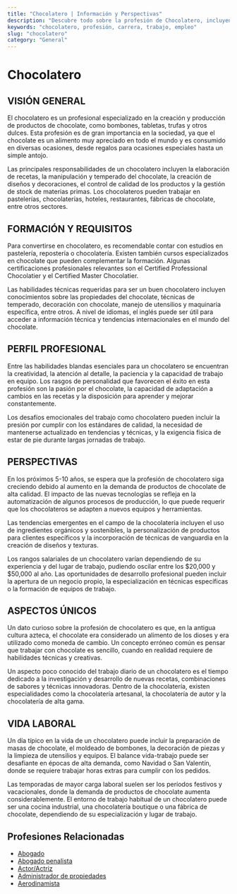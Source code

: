 ```yaml
---
title: "Chocolatero | Información y Perspectivas"
description: "Descubre todo sobre la profesión de Chocolatero, incluyendo responsabilidades, requisitos y oportunidades."
keywords: "chocolatero, profesión, carrera, trabajo, empleo"
slug: "chocolatero"
category: "General"
---
```


# Chocolatero

## VISIÓN GENERAL

El chocolatero es un profesional especializado en la creación y producción de productos de chocolate, como bombones, tabletas, trufas y otros dulces. Esta profesión es de gran importancia en la sociedad, ya que el chocolate es un alimento muy apreciado en todo el mundo y es consumido en diversas ocasiones, desde regalos para ocasiones especiales hasta un simple antojo.

Las principales responsabilidades de un chocolatero incluyen la elaboración de recetas, la manipulación y temperado del chocolate, la creación de diseños y decoraciones, el control de calidad de los productos y la gestión de stock de materias primas. Los chocolateros pueden trabajar en pastelerías, chocolaterías, hoteles, restaurantes, fábricas de chocolate, entre otros sectores.

## FORMACIÓN Y REQUISITOS

Para convertirse en chocolatero, es recomendable contar con estudios en pastelería, repostería o chocolatería. Existen también cursos especializados en chocolate que pueden complementar la formación. Algunas certificaciones profesionales relevantes son el Certified Professional Chocolatier y el Certified Master Chocolatier.

Las habilidades técnicas requeridas para ser un buen chocolatero incluyen conocimientos sobre las propiedades del chocolate, técnicas de temperado, decoración con chocolate, manejo de utensilios y maquinaria específica, entre otros. A nivel de idiomas, el inglés puede ser útil para acceder a información técnica y tendencias internacionales en el mundo del chocolate.

## PERFIL PROFESIONAL

Entre las habilidades blandas esenciales para un chocolatero se encuentran la creatividad, la atención al detalle, la paciencia y la capacidad de trabajo en equipo. Los rasgos de personalidad que favorecen el éxito en esta profesión son la pasión por el chocolate, la capacidad de adaptación a cambios en las recetas y la disposición para aprender y mejorar constantemente.

Los desafíos emocionales del trabajo como chocolatero pueden incluir la presión por cumplir con los estándares de calidad, la necesidad de mantenerse actualizado en tendencias y técnicas, y la exigencia física de estar de pie durante largas jornadas de trabajo.

## PERSPECTIVAS

En los próximos 5-10 años, se espera que la profesión de chocolatero siga creciendo debido al aumento en la demanda de productos de chocolate de alta calidad. El impacto de las nuevas tecnologías se refleja en la automatización de algunos procesos de producción, lo que puede requerir que los chocolateros se adapten a nuevos equipos y herramientas.

Las tendencias emergentes en el campo de la chocolatería incluyen el uso de ingredientes orgánicos y sostenibles, la personalización de productos para clientes específicos y la incorporación de técnicas de vanguardia en la creación de diseños y texturas.

Los rangos salariales de un chocolatero varían dependiendo de su experiencia y del lugar de trabajo, pudiendo oscilar entre los $20,000 y $50,000 al año. Las oportunidades de desarrollo profesional pueden incluir la apertura de un negocio propio, la especialización en técnicas específicas o la formación de equipos de trabajo.

## ASPECTOS ÚNICOS

Un dato curioso sobre la profesión de chocolatero es que, en la antigua cultura azteca, el chocolate era considerado un alimento de los dioses y era utilizado como moneda de cambio. Un concepto erróneo común es pensar que trabajar con chocolate es sencillo, cuando en realidad requiere de habilidades técnicas y creativas.

Un aspecto poco conocido del trabajo diario de un chocolatero es el tiempo dedicado a la investigación y desarrollo de nuevas recetas, combinaciones de sabores y técnicas innovadoras. Dentro de la chocolatería, existen especialidades como la chocolatería artesanal, la chocolatería de autor y la chocolatería de alta gama.

## VIDA LABORAL

Un día típico en la vida de un chocolatero puede incluir la preparación de masas de chocolate, el moldeado de bombones, la decoración de piezas y la limpieza de utensilios y equipos. El balance vida-trabajo puede ser desafiante en épocas de alta demanda, como Navidad o San Valentín, donde se requiere trabajar horas extras para cumplir con los pedidos.

Las temporadas de mayor carga laboral suelen ser los períodos festivos y vacacionales, donde la demanda de productos de chocolate aumenta considerablemente. El entorno de trabajo habitual de un chocolatero puede ser una cocina industrial, una chocolatería boutique o una fábrica de chocolate, dependiendo de su especialización y lugar de trabajo.
## Profesiones Relacionadas

- [Abogado](/profesiones/abogado/)
- [Abogado penalista](/profesiones/abogado-penalista/)
- [Actor/Actriz](/profesiones/actor-actriz/)
- [Administrador de propiedades](/profesiones/administrador-de-propiedades/)
- [Aerodinamista](/profesiones/aerodinamista/)

